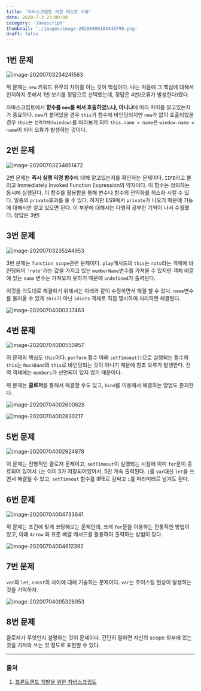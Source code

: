 ```yaml
---
title: '자바스크립트 사전 테스트 리뷰'
date: 2020-7-3 23:00:00
category: 'Javascript'
thumbnail: './images/image-20200409103446799.png'
draft: false
---
```



## 1번 문제

![image-20200703234241563](./images/image-20200703234241563.png)

위 문제는 `new` 키워드 유무의 차이를 아는 것이 핵심이다. 나는 처음에 그 핵심에 대해서 인지하지 못해서 1번 보기를 정답으로 선택했는데, 정답은 4번(오류가 발생한다)였다.

자바스크립트에서 **함수를 `new`를 써서 호출하였느냐, 아니냐**에 따라 차이를 알고있는지가 중요하다. `new`가 붙어있을 경우 `this`가 함수에 바인딩되지만 `new`가 없이 호출되었을 경우 `this`는 `전역객체(window)`를 바라보게 되어 `this.name = name`은 `window.name = name`이 되어 오류가 발생하는 것이다. 



## 2번 문제

![image-20200703234851472](./images/image-20200703234851472.png)

2번 문제는 **즉시 실행 익명 함수**에 대해 알고있는지를 확인하는 문제이다. `IIFE`라고 불리고 Immediately Invoked Function Expression의 약자이다. 이 함수는 정의하는 동시에 실행된다. 이 함수를 활용함을 통해 변수나 함수의 전역화를 최소화 시킬 수 있다. 일종의 `private`효과를 줄 수 있다. 하지만 ES9에서 `private`가 나오기 때문에 기능에 대해서만 알고 있으면 된다. 이 부분에 대해서는 다행히 공부한 기억이 나서 수월했다. 정답은 3번!



## 3번 문제 

![image-20200703235244953](./images/image-20200703235244953.png)



3번 문제는 `function scope`관련 문제이다. `play`메서드의 `this`는 `roto`라는 객체에 바인딩되어 `'roto'`라는 값을 가지고 있는 `memberName`변수를 가져올 수 있지만 객체 바깥에 있는 `name` 변수는 가져오지 못하기 때문에 `undefined`가 출력된다. 

이것을 의도대로 해결하기 위해서는 아래와 같이 수정하면서 해결 할 수 있다. `name`변수를 불러올 수 있게 `this`가 아닌 `idiots` 객체로 직접 명시하여 처리하면 해결된다.

![image-20200704000337463](./images/image-20200704000337463.png)



## 4번 문제

![image-20200704000550957](./images/image-20200704000550957.png)

이 문제의 핵심도 `this`이다. `perform` 함수 아래 `setTimeout()`으로 실행되는 함수의 `this`는 `RockBand`의 `this`로 바인딩되는 것이 아니기 때문에 참조 오류가 발생한다. 전역 객체에는 `members`가 선언되어 있지 않기 때문이다. 

위 문제는 **클로저**를 통해서 해결할 수도 있고, `bind`를 이용해서 해결하는 방법도 존재한다. 

![image-20200704002600628](./images/image-20200704002600628.png)

![image-20200704002830217](./images/image-20200704002830217.png)





## 5번 문제

![image-20200704002924878](./images/image-20200704002924878.png)

이 문제는 전형적인 클로저 문제이고, `setTimeout`이 실행되는 시점에 이미 `for`문이 종료되어 있어서 `i`는 이미 5가 저장되어있어서, 5만 계속 출력된다. `i`를 `var`대신 `let`을 쓰면서 해결될 수 있고, `setTimeout` 함수를 IIFE로 감싸고 `i`를 파라미터로 넘겨도 된다.





## 6번 문제

![image-20200704004733641](./images/image-20200704004733641.png)

위 문제는 조건에 맞게 코딩해보는 문제인데, 크게 `for`문을 이용하는 전통적인 방법이 있고, 아래 `Arrow` 와 표준 배열 메서드를 활용하여 출력하는 방법이 있다.

![image-20200704004612392](./images/image-20200704004612392.png)



## 7번 문제

`var`와 `let`, `const`의 차이에 대해 기술하는 문제이다. `var`는 호이스팅 현상이 발생하는 것을 기억하자.

![image-20200704005326053](./images/image-20200704005326053.png)





## 8번 문제

클로저가 무엇인지 설명하는 것이 문제이다. 간단히 말하면 자신의 scope 외부에 있는 것을 가져와 쓰는 것 정도로 표현할 수 있다. 





---



### 출처

1. [프론트엔드 개발을 위한 자바스크립트](https://programmers.co.kr/learn/courses/10404)